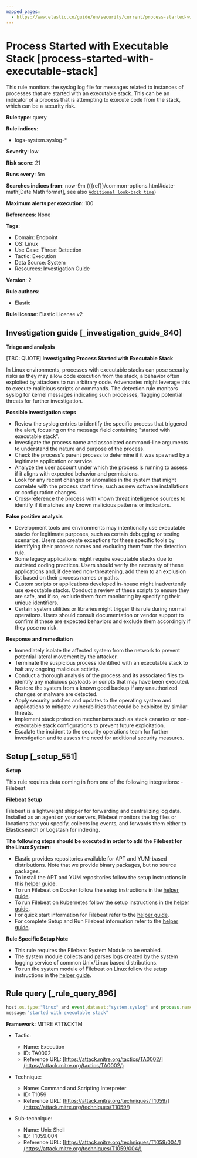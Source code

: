 ```yaml
---
mapped_pages:
  - https://www.elastic.co/guide/en/security/current/process-started-with-executable-stack.html
---
```


# Process Started with Executable Stack [process-started-with-executable-stack]

This rule monitors the syslog log file for messages related to instances of processes that are started with an executable stack. This can be an indicator of a process that is attempting to execute code from the stack, which can be a security risk.

**Rule type**: query

**Rule indices**:

* logs-system.syslog-*

**Severity**: low

**Risk score**: 21

**Runs every**: 5m

**Searches indices from**: now-9m ({{ref}}/common-options.html#date-math[Date Math format], see also [`Additional look-back time`](docs-content://solutions/security/detect-and-alert/create-detection-rule.md#rule-schedule))

**Maximum alerts per execution**: 100

**References**: None

**Tags**:

* Domain: Endpoint
* OS: Linux
* Use Case: Threat Detection
* Tactic: Execution
* Data Source: System
* Resources: Investigation Guide

**Version**: 2

**Rule authors**:

* Elastic

**Rule license**: Elastic License v2

## Investigation guide [_investigation_guide_840]

**Triage and analysis**

[TBC: QUOTE]
**Investigating Process Started with Executable Stack**

In Linux environments, processes with executable stacks can pose security risks as they may allow code execution from the stack, a behavior often exploited by attackers to run arbitrary code. Adversaries might leverage this to execute malicious scripts or commands. The detection rule monitors syslog for kernel messages indicating such processes, flagging potential threats for further investigation.

**Possible investigation steps**

* Review the syslog entries to identify the specific process that triggered the alert, focusing on the message field containing "started with executable stack".
* Investigate the process name and associated command-line arguments to understand the nature and purpose of the process.
* Check the process’s parent process to determine if it was spawned by a legitimate application or service.
* Analyze the user account under which the process is running to assess if it aligns with expected behavior and permissions.
* Look for any recent changes or anomalies in the system that might correlate with the process start time, such as new software installations or configuration changes.
* Cross-reference the process with known threat intelligence sources to identify if it matches any known malicious patterns or indicators.

**False positive analysis**

* Development tools and environments may intentionally use executable stacks for legitimate purposes, such as certain debugging or testing scenarios. Users can create exceptions for these specific tools by identifying their process names and excluding them from the detection rule.
* Some legacy applications might require executable stacks due to outdated coding practices. Users should verify the necessity of these applications and, if deemed non-threatening, add them to an exclusion list based on their process names or paths.
* Custom scripts or applications developed in-house might inadvertently use executable stacks. Conduct a review of these scripts to ensure they are safe, and if so, exclude them from monitoring by specifying their unique identifiers.
* Certain system utilities or libraries might trigger this rule during normal operations. Users should consult documentation or vendor support to confirm if these are expected behaviors and exclude them accordingly if they pose no risk.

**Response and remediation**

* Immediately isolate the affected system from the network to prevent potential lateral movement by the attacker.
* Terminate the suspicious process identified with an executable stack to halt any ongoing malicious activity.
* Conduct a thorough analysis of the process and its associated files to identify any malicious payloads or scripts that may have been executed.
* Restore the system from a known good backup if any unauthorized changes or malware are detected.
* Apply security patches and updates to the operating system and applications to mitigate vulnerabilities that could be exploited by similar threats.
* Implement stack protection mechanisms such as stack canaries or non-executable stack configurations to prevent future exploitation.
* Escalate the incident to the security operations team for further investigation and to assess the need for additional security measures.


## Setup [_setup_551]

**Setup**

This rule requires data coming in from one of the following integrations: - Filebeat

**Filebeat Setup**

Filebeat is a lightweight shipper for forwarding and centralizing log data. Installed as an agent on your servers, Filebeat monitors the log files or locations that you specify, collects log events, and forwards them either to Elasticsearch or Logstash for indexing.

**The following steps should be executed in order to add the Filebeat for the Linux System:**

* Elastic provides repositories available for APT and YUM-based distributions. Note that we provide binary packages, but no source packages.
* To install the APT and YUM repositories follow the setup instructions in this [helper guide](beats://docs/reference/filebeat/setup-repositories.md).
* To run Filebeat on Docker follow the setup instructions in the [helper guide](beats://docs/reference/filebeat/running-on-docker.md).
* To run Filebeat on Kubernetes follow the setup instructions in the [helper guide](beats://docs/reference/filebeat/running-on-kubernetes.md).
* For quick start information for Filebeat refer to the [helper guide](https://www.elastic.co/guide/en/beats/filebeat/8.11/filebeat-installation-configuration.html).
* For complete Setup and Run Filebeat information refer to the [helper guide](beats://docs/reference/filebeat/setting-up-running.md).

**Rule Specific Setup Note**

* This rule requires the Filebeat System Module to be enabled.
* The system module collects and parses logs created by the system logging service of common Unix/Linux based distributions.
* To run the system module of Filebeat on Linux follow the setup instructions in the [helper guide](beats://docs/reference/filebeat/filebeat-module-system.md).


## Rule query [_rule_query_896]

```js
host.os.type:"linux" and event.dataset:"system.syslog" and process.name:"kernel" and
message:"started with executable stack"
```

**Framework**: MITRE ATT&CKTM

* Tactic:

    * Name: Execution
    * ID: TA0002
    * Reference URL: [https://attack.mitre.org/tactics/TA0002/](https://attack.mitre.org/tactics/TA0002/)

* Technique:

    * Name: Command and Scripting Interpreter
    * ID: T1059
    * Reference URL: [https://attack.mitre.org/techniques/T1059/](https://attack.mitre.org/techniques/T1059/)

* Sub-technique:

    * Name: Unix Shell
    * ID: T1059.004
    * Reference URL: [https://attack.mitre.org/techniques/T1059/004/](https://attack.mitre.org/techniques/T1059/004/)



